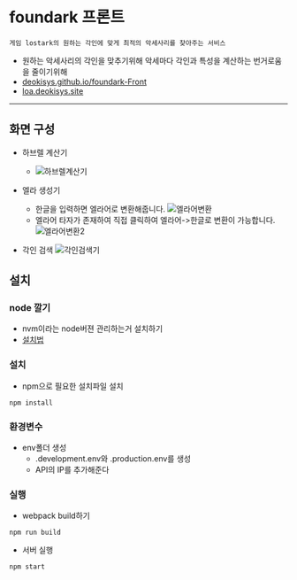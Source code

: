 # foundark 프론트

`게임 lostark의 원하는 각인에 맞게 최적의 악세사리를 찾아주는 서비스`

- 원하는 악세사리의 각인을 맞추기위해 악세마다 각인과 특성을 계산하는 번거로움을 줄이기위해
- [deokisys.github.io/foundark-Front](https://deokisys.github.io/foundark-Front/)
- [loa.deokisys.site](http://loa.deokisys.xyz)
---


## 화면 구성

- 하브렐 계산기
  - ![하브렐계산기](https://user-images.githubusercontent.com/24247768/208651499-e143b1e6-8aa9-4728-8696-b0eca01c2228.png)

- 엘라 생성기
  - 한글을 입력하면 엘라어로 변환해줍니다.
![엘라어변환](https://user-images.githubusercontent.com/24247768/208651567-e45dc43a-f43a-4a5e-9fd3-6ca6f0b4a784.png)
  - 엘라어 타자가 존재하여 직접 클릭하여 엘라어->한글로 변환이 가능합니다.
![엘라어변환2](https://user-images.githubusercontent.com/24247768/208651788-2157c022-ffcc-4e2d-a6b4-064afdb9e810.png)

- 각인 검색
![각인검색기](https://user-images.githubusercontent.com/24247768/208651863-cd3d35c2-ed8d-4561-9448-9fa6325fb64f.png)


## 설치

### node 깔기
- nvm이라는 node버젼 관리하는거 설치하기
- [설치법](https://deokisys.github.io/%EC%9B%B9/2021/06/11/nodejs%EC%84%A4%EC%B9%98.html)

### 설치
- npm으로 필요한 설치파일 설치
```
npm install
``` 

### 환경변수
- env폴더 생성
  - .development.env와 .production.env를 생성
  - API의 IP를 추가해준다

### 실행
- webpack build하기
```
npm run build
```
- 서버 실행
```
npm start
```
